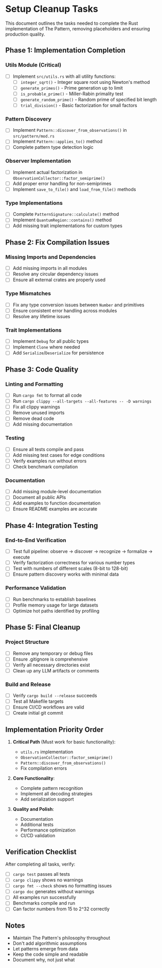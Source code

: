 # Setup Cleanup Tasks

This document outlines the tasks needed to complete the Rust implementation of The Pattern, removing placeholders and ensuring production quality.

## Phase 1: Implementation Completion

### Utils Module (Critical)
- [ ] Implement `src/utils.rs` with all utility functions:
  - [ ] `integer_sqrt()` - Integer square root using Newton's method
  - [ ] `generate_primes()` - Prime generation up to limit
  - [ ] `is_probable_prime()` - Miller-Rabin primality test
  - [ ] `generate_random_prime()` - Random prime of specified bit length
  - [ ] `trial_division()` - Basic factorization for small factors

### Pattern Discovery
- [ ] Implement `Pattern::discover_from_observations()` in `src/pattern/mod.rs`
- [ ] Implement `Pattern::applies_to()` method
- [ ] Complete pattern type detection logic

### Observer Implementation
- [ ] Implement actual factorization in `ObservationCollector::factor_semiprime()`
- [ ] Add proper error handling for non-semiprimes
- [ ] Implement `save_to_file()` and `load_from_file()` methods

### Type Implementations
- [ ] Complete `PatternSignature::calculate()` method
- [ ] Implement `QuantumRegion::contains()` method
- [ ] Add missing trait implementations for custom types

## Phase 2: Fix Compilation Issues

### Missing Imports and Dependencies
- [ ] Add missing imports in all modules
- [ ] Resolve any circular dependency issues
- [ ] Ensure all external crates are properly used

### Type Mismatches
- [ ] Fix any type conversion issues between `Number` and primitives
- [ ] Ensure consistent error handling across modules
- [ ] Resolve any lifetime issues

### Trait Implementations
- [ ] Implement `Debug` for all public types
- [ ] Implement `Clone` where needed
- [ ] Add `Serialize`/`Deserialize` for persistence

## Phase 3: Code Quality

### Linting and Formatting
- [ ] Run `cargo fmt` to format all code
- [ ] Run `cargo clippy --all-targets --all-features -- -D warnings`
- [ ] Fix all clippy warnings
- [ ] Remove unused imports
- [ ] Remove dead code
- [ ] Add missing documentation

### Testing
- [ ] Ensure all tests compile and pass
- [ ] Add missing test cases for edge conditions
- [ ] Verify examples run without errors
- [ ] Check benchmark compilation

### Documentation
- [ ] Add missing module-level documentation
- [ ] Document all public APIs
- [ ] Add examples to function documentation
- [ ] Ensure README examples are accurate

## Phase 4: Integration Testing

### End-to-End Verification
- [ ] Test full pipeline: observe → discover → recognize → formalize → execute
- [ ] Verify factorization correctness for various number types
- [ ] Test with numbers of different scales (8-bit to 128-bit)
- [ ] Ensure pattern discovery works with minimal data

### Performance Validation
- [ ] Run benchmarks to establish baselines
- [ ] Profile memory usage for large datasets
- [ ] Optimize hot paths identified by profiling

## Phase 5: Final Cleanup

### Project Structure
- [ ] Remove any temporary or debug files
- [ ] Ensure .gitignore is comprehensive
- [ ] Verify all necessary directories exist
- [ ] Clean up any LLM artifacts or comments

### Build and Release
- [ ] Verify `cargo build --release` succeeds
- [ ] Test all Makefile targets
- [ ] Ensure CI/CD workflows are valid
- [ ] Create initial git commit

## Implementation Priority Order

1. **Critical Path** (Must work for basic functionality):
   - `utils.rs` implementation
   - `ObservationCollector::factor_semiprime()`
   - `Pattern::discover_from_observations()`
   - Fix compilation errors

2. **Core Functionality**:
   - Complete pattern recognition
   - Implement all decoding strategies
   - Add serialization support

3. **Quality and Polish**:
   - Documentation
   - Additional tests
   - Performance optimization
   - CI/CD validation

## Verification Checklist

After completing all tasks, verify:

- [ ] `cargo test` passes all tests
- [ ] `cargo clippy` shows no warnings
- [ ] `cargo fmt --check` shows no formatting issues
- [ ] `cargo doc` generates without warnings
- [ ] All examples run successfully
- [ ] Benchmarks compile and run
- [ ] Can factor numbers from 15 to 2^32 correctly

## Notes

- Maintain The Pattern's philosophy throughout
- Don't add algorithmic assumptions
- Let patterns emerge from data
- Keep the code simple and readable
- Document why, not just what
